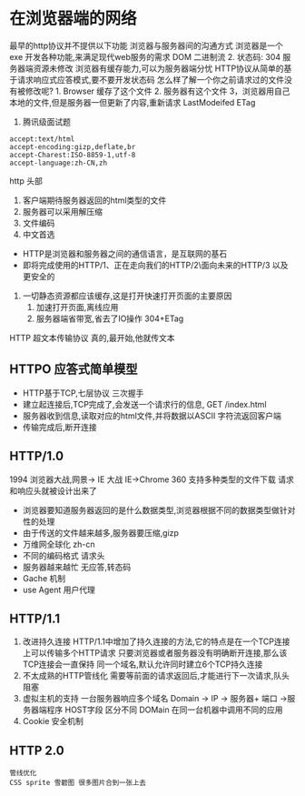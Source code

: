 # 在浏览器端的网络
最早的http协议并不提供以下功能
浏览器与服务器间的沟通方式
浏览器是一个exe 开发各种功能,来满足现代web服务的需求
DOM 
二进制流 
2. 状态码: 304 服务器端资源未修改
    浏览器有缓存能力,可以为服务器端分忧
    HTTP协议从简单的基于请求响应式应答模式,要不要开发状态码
    怎么样了解一个你之前请求过的文件没有被修改呢?
        1. Browser 缓存了这个文件
        2. 服务器有这个文件
        3，浏览器用自己本地的文件,但是服务器一但更新了内容,重新请求
        LastModeifed ETag
1. 腾讯级面试题
```
accept:text/html
accept-encoding:gizp,deflate,br
accept-Charest:ISO-8859-1,utf-8
accept-language:zh-CN,zh
```
http 头部
1. 客户端期待服务器返回的html类型的文件
2. 服务器可以采用解压缩
3. 文件编码
4. 中文首选

- HTTP是浏览器和服务器之间的通信语言，是互联网的基石
- 即将完成使用的HTTP/1、正在走向我们的HTTP/2\面向未来的HTTP/3 以及更安全的


1. 一切静态资源都应该缓存,这是打开快速打开页面的主要原因
    1. 加速打开页面,离线应用
    2. 服务器端省带宽,省去了IO操作 304+ETag 

HTTP 超文本传输协议 真的,最开始,他就传文本
## HTTPO   应答式简单模型 
- HTTP基于TCP,七层协议 三次握手
- 建立起连接后,TCP完成了,会发送一个请求行的信息, GET /index.html
- 服务器收到信息,读取对应的html文件,并将数据以ASCII 字符流返回客户端
- 传输完成后,断开连接

## HTTP/1.0
1994 浏览器大战,网景-> IE 大战 IE->Chrome 360
支持多种类型的文件下载 请求和响应头就被设计出来了 


- 浏览器要知道服务器返回的是什么数据类型,浏览器根据不同的数据类型做针对性的处理
- 由于传送的文件越来越多,服务器要压缩,gizp
- 万维网全球化 zh-cn
- 不同的编码格式
请求头 
- 服务器越来越忙 无应答,转态码  
- Gache 机制
- use Agent 用户代理 

## HTTP/1.1 
1. 改进持久连接
HTTP/1.1中增加了持久连接的方法,它的特点是在一个TCP连接上可以传输多个HTTP请求
只要浏览器或者服务器没有明确断开连接,那么该TCP连接会一直保持
同一个域名,默认允许同时建立6个TCP持久连接
2. 不太成熟的HTTP管线化
需要等前面的请求返回后,才能进行下一次请求,队头阻塞
3. 虚拟主机的支持
一台服务器响应多个域名
Domain -> IP -> 服务器+ 端口 ->服务器端程序
HOST字段 区分不同 DOMain 在同一台机器中调用不同的应用
4. Cookie 安全机制

## HTTP 2.0
    管线优化
    CSS sprite 雪碧图 很多图片合到一张上去
